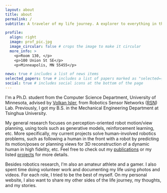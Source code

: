 ```yaml
---
layout: about
title: about
permalink: /
subtitle: A traveler of my life journey. A explorer to everything in the world.

profile:
  align: right
  image: prof_pic.jpg
  image_circular: false # crops the image to make it circular
  more_info: >
    <p>Room 130, </p>
    <p>100 Union St SE</p>
    <p>Minneapolis, MN 55455</p>

news: true # includes a list of news items
selected_papers: true # includes a list of papers marked as "selected={true}"
social: true # includes social icons at the bottom of the page
---
```


I'm a Ph.D. student from the Computer Science Department, University of Minnesota, advised by [Volkan Isler](https://www-users.cse.umn.edu/~isler/), from Robotics Sensor Networks ([RSN](https://rsn.umn.edu/)) Lab. 
Previously, I got my B.S. in the Mechanical Engineering Department at Tsinghua University.

My general research focuses on perception-oriented robot motion/view planning, using tools such as generative models, reinforcement learning, etc.
More specifically, my current projects solve human-involved robotics problems, such as following a human in the front with a robot by predicting its motion/poses or planning views for 3D reconstruction of a dynamic human in high fidelity, etc.
Feel free to check out my [publications](/publications) or my listed [projects](/projects) for more details.

Besides robotics research, I'm also an amateur athlete and a gamer.
I also spent time doing volunteer work and documenting my life using photos and videos.
For each role, I tried to be the best of myself. 
On my personal website, I also want to share my other sides of the life journey, my thoughts, and my stories.
